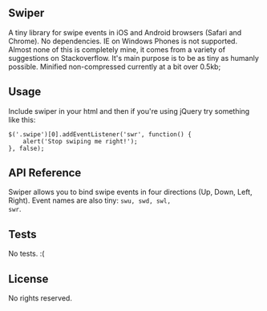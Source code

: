 ## Swiper

A tiny library for swipe events in iOS and Android browsers (Safari and Chrome). No dependencies. IE on Windows Phones is not supported. Almost none of this is completely mine, it comes from a variety of suggestions on Stackoverflow. It's main purpose is to be as tiny as humanly possible. Minified non-compressed currently at a bit over 0.5kb;

## Usage

Include swiper in your html and then if you're using jQuery try something like this:
```
$('.swipe')[0].addEventListener('swr', function() {
    alert('Stop swiping me right!');
}, false);
```

## API Reference

Swiper allows you to bind swipe events in four directions (Up, Down, Left, Right). Event names are also tiny: <code>swu, swd, swl, swr</code>.

## Tests

No tests. :(

## License

No rights reserved.